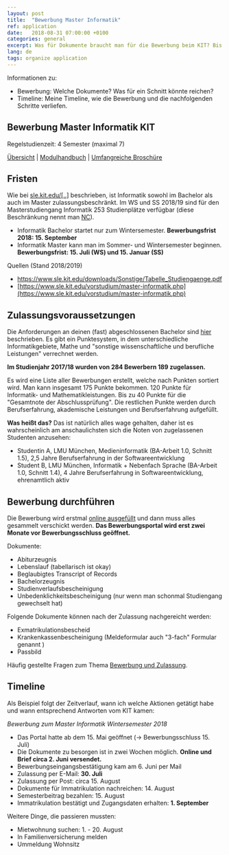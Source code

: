 ```yaml
---
layout: post
title:  "Bewerbung Master Informatik"
ref: application
date:   2018-08-31 07:00:00 +0100
categories: general
excerpt: Was für Dokumente braucht man für die Bewerbung beim KIT? Bis wann versenden?
lang: de
tags: organize application
---
```


Informationen zu:

 - Bewerbung: Welche Dokumente? Was für ein Schnitt könnte reichen?
 - Timeline: Meine Timeline, wie die Bewerbung und die nachfolgenden Schritte verliefen.

## Bewerbung Master Informatik KIT

Regelstudienzeit: 4 Semester (maximal 7)

[Übersicht](https://www.informatik.kit.edu/7718.php) | 
[Modulhandbuch](http://www.informatik.kit.edu/1956.php#block1933) | 
[Umfangreiche Broschüre](https://www.sle.kit.edu/downloads/studiengaenge/KIT_Informatik_BA_MA.pdf)

## Fristen

Wie bei [sle.kit.edu/[..]](https://www.sle.kit.edu/vorstudium/bewerbungsfristen.php) beschrieben, ist Informatik sowohl im Bachelor als auch im Master zulassungsbeschränkt. Im WS und SS 2018/19 sind für den Masterstudiengang  Informatik 253 Studienplätze verfügbar (diese Beschränkung nennt man [NC](https://de.wikipedia.org/wiki/Numerus_clausus)).

- Informatik Bachelor startet nur zum Wintersemester. **Bewerbungsfrist 2018: 15. September**
- Informatik Master kann man im Sommer- und Wintersemester beginnen. **Bewerbungsfrist: 15. Juli (WS) und 15. Januar (SS)**

Quellen (Stand 2018/2019)

 - <a href="https://www.sle.kit.edu/downloads/Sonstige/Tabelle_Studiengaenge.pdf" target="_blank">https://www.sle.kit.edu/downloads/Sonstige/Tabelle_Studiengaenge.pdf</a>
- [https://www.sle.kit.edu/vorstudium/master-informatik.php](https://www.sle.kit.edu/vorstudium/master-informatik.php)

## Zulassungsvoraussetzungen

Die Anforderungen an deinen (fast) abgeschlossenen Bachelor sind [hier](https://www.sle.kit.edu/vorstudium/master-informatik-details.php) beschrieben. Es gibt ein Punktesystem, in dem unterschiedliche Informatikgebiete, Mathe und "sonstige wissenschaftliche und berufliche Leistungen" verrechnet werden.

**Im Studienjahr 2017/18 wurden von 284 Bewerbern 189 zugelassen.**

Es wird eine Liste aller Bewerbungen erstellt, welche nach Punkten sortiert wird. Man kann insgesamt 175 Punkte bekommen. 120 Punkte für Informatik- und Mathematikleistungen. Bis zu 40 Punkte für die "Gesamtnote der Abschlussprüfung". Die restlichen Punkte werden durch Berufserfahrung, akademische Leistungen und Berufserfahrung aufgefüllt.

**Was heißt das?** Das ist natürlich alles wage gehalten, daher ist es wahrscheinlich am anschaulichsten sich die Noten von zugelassenen Studenten anzusehen:

 - Studentin A, LMU München, Medieninformatik (BA-Arbeit 1.0, Schnitt 1.5), 2,5 Jahre Berufserfahrung  in der Softwareentwicklung
 - Student B, LMU München, Informatik + Nebenfach Sprache (BA-Arbeit 1.0, Schnitt 1.4), 4 Jahre Berufserfahrung in Softwareentwicklung, ehrenamtlich aktiv

## Bewerbung durchführen

Die Bewerbung wird erstmal [online ausgefüllt](https://campus5.kit.edu) und dann muss alles gesammelt verschickt werden. **Das Bewerbungsportal wird erst zwei Monate vor Bewerbungsschluss geöffnet.**

Dokumente:

- Abiturzeugnis
- Lebenslauf (tabellarisch ist okay)
- Beglaubigtes Transcript of Records
- Bachelorzeugnis
- Studienverlaufsbescheinigung
- Unbedenklichkeitsbescheinigung (nur wenn man schonmal Studiengang gewechselt hat)

Folgende Dokumente können nach der Zulassung nachgereicht werden:

- Exmatrikulationsbescheid
- Krankenkassenbescheinigung (Meldeformular auch "3-fach" Formular genannt  )
- Passbild

Häufig gestellte Fragen zum Thema [Bewerbung und Zulassung](https://www.sle.kit.edu/vorstudium/bewerbung-faq.php).

## Timeline

Als Beispiel folgt der Zeitverlauf, wann ich welche Aktionen getätigt habe und wann entsprechend Antworten vom KIT kamen:

*Bewerbung zum Master Informatik Wintersemester 2018*

 - Das Portal hatte ab dem 15. Mai geöffnet (-> Bewerbungsschluss 15. Juli)
 - Die Dokumente zu besorgen ist in zwei Wochen möglich. **Online und Brief circa 2. Juni versendet.**
 - Bewerbungseingangsbestätigung kam am 6. Juni per Mail
 - Zulassung per E-Mail: **30. Juli** 
 - Zulassung per Post: circa 15. August
 - Dokumente für Immatrikulation nachreichen: 14. August
 - Semesterbeitrag bezahlen: 15. August
 - Immatrikulation bestätigt und Zugangsdaten erhalten: **1. September**

Weitere Dinge, die passieren mussten:

- Mietwohnung suchen: 1. - 20. August
- In Familienversicherung melden
- Ummeldung Wohnsitz










